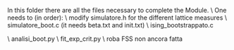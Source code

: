 In this folder there are all the files necessary to complete the Module.
\\
One needs to (in order):
\\
modify simulatore.h for the different lattice measures
\\
simulatore_boot.c (it needs beta.txt and init.txt)
\\
ising_bootstrappato.c

\\
analisi_boot.py
\\
fit_exp_crit.py
\\
roba FSS non ancora fatta
